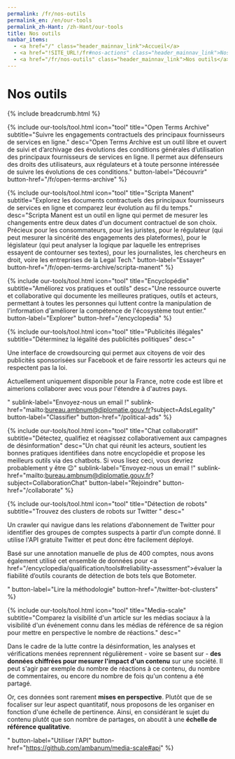 ```yaml
---
permalink: /fr/nos-outils
permalink_en: /en/our-tools
permalink_zh-Hant: /zh-Hant/our-tools
title: Nos outils
navbar_items:
  - <a href="/" class="header_mainnav_link">Accueil</a>
  - <a href="!SITE_URL!/fr#nos-actions" class="header_mainnav_link">Nos actions</a>
  - <a href="/fr/nos-outils" class="header_mainnav_link">Nos outils</a>
---
```


# Nos outils

{% include breadcrumb.html %}

{% include our-tools/tool.html
icon="tool"
title="Open Terms Archive"
subtitle="Suivre les engagements contractuels des principaux fournisseurs de services en ligne."
desc="Open Terms Archive est un outil libre et ouvert de suivi et d’archivage des évolutions des conditions générales d’utilisation des principaux fournisseurs de services en ligne. Il permet aux défenseurs des droits des utilisateurs, aux régulateurs et à toute personne intéressée de suivre les évolutions de ces conditions."
button-label="Découvrir"
button-href="/fr/open-terms-archive" %}

{% include our-tools/tool.html
icon="tool"
title="Scripta Manent"
subtitle="Explorez les documents contractuels des principaux fournisseurs de services en ligne et comparez leur évolution au fil du temps."
desc="Scripta Manent est un outil en ligne qui permet de mesurer les changements entre deux dates d'un document contractuel de son choix. Précieux pour les consommateurs, pour les juristes, pour le régulateur (qui peut mesurer la sincérité des engagements des plateformes), pour le législateur (qui peut analyser la logique par laquelle les entreprises essayent de contourner ses textes), pour les journalistes, les chercheurs en droit, voire les entreprises de la Legal Tech."
button-label="Essayer"
button-href="/fr/open-terms-archive/scripta-manent" %}

{% include our-tools/tool.html
icon="tool"
title="Encyclopédie"
subtitle="Améliorez vos pratiques et outils"
desc="Une ressource ouverte et collaborative qui documente les meilleures pratiques, outils et acteurs, permettant à toutes les personnes qui luttent contre la manipulation de l'information d'améliorer la compétence de l'écosystème tout entier."
button-label="Explorer"
button-href="/encyclopedia" %}

{% include our-tools/tool.html
icon="tool"
title="Publicités illégales"
subtitle="Déterminez la légalité des publicités politiques"
desc="<p>Une interface de crowdsourcing qui permet aux citoyens de voir des publicités sponsorisées sur Facebook et de faire ressortir les acteurs qui ne respectent pas la loi.</p><p>Actuellement uniquement disponible pour la France, notre code est libre et aimerions collaborer avec vous pour l'étendre à d'autres pays.</p>"
sublink-label="Envoyez-nous un email !"
sublink-href="mailto:bureau.ambnum@diplomatie.gouv.fr?subject=AdsLegality"
button-label="Classifier"
button-href="/political-ads" %}

{% include our-tools/tool.html
icon="tool"
title="Chat collaboratif"
subtitle="Détectez, qualifiez et réagissez collaborativement aux campagnes de désinformation"
desc="Un chat qui réunit les acteurs, soutient les bonnes pratiques identifiées dans notre encyclopédie et propose les meilleurs outils via des chatbots. Si vous lisez ceci, vous devriez probablement y être 😉"
sublink-label="Envoyez-nous un email !"
sublink-href="mailto:bureau.ambnum@diplomatie.gouv.fr?subject=CollaborationChat"
button-label="Rejoindre"
button-href="/collaborate" %}

{% include our-tools/tool.html
icon="tool"
title="Détection de robots"
subtitle="Trouvez des clusters de robots sur Twitter "
desc="<p>Un crawler qui navigue dans les relations d’abonnement de Twitter pour identifier des groupes de comptes suspects à partir d’un compte donné. Il utilise l'API gratuite Twitter et peut donc être facilement déployé. </p><p>Basé sur une annotation manuelle de plus de 400&nbsp;comptes, nous avons également utilisé cet ensemble de données pour <a href=\"/encyclopedia/qualification/tools#reliability-assessment\">évaluer la fiabilité</a> d’outils courants de détection de bots tels que Botometer.</p>"
button-label="Lire la méthodologie"
button-href="/twitter-bot-clusters" %}

{% include our-tools/tool.html
icon="tool"
title="Media-scale"
subtitle="Comparez la visibilité d'un article sur les médias sociaux à la visibilité d'un événement connu dans les médias de référence de sa région pour mettre en perspective le nombre de réactions."
desc="<p>Dans le cadre de la lutte contre la désinformation, les analyses et vérifications menées reprennent régulièrement - voire se basent sur - <strong>des données chiffrées pour mesurer l'impact d'un contenu</strong> sur une société. Il peut s'agir par exemple du nombre de réactions à ce contenu, du nombre de commentaires, ou encore du nombre de fois qu'un contenu a été partagé.</p><p>Or, ces données sont rarement <strong>mises en perspective</strong>. Plutôt que de se focaliser sur leur aspect quantitatif, nous proposons de les organiser en fonction d'une échelle de pertinence. Ainsi, en considérant le sujet du contenu plutôt que son nombre de partages, on aboutit à une <strong>échelle de référence qualitative</strong>.</p>"
button-label="Utiliser l'API"
button-href="https://github.com/ambanum/media-scale#api" %}
